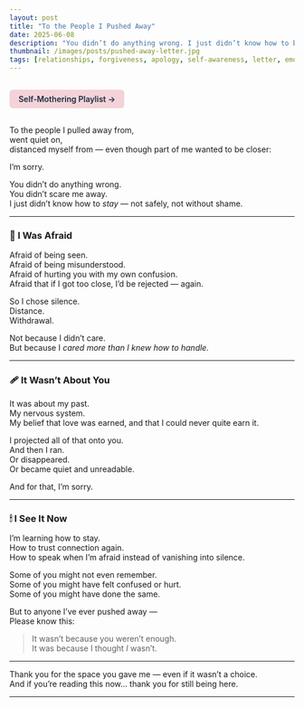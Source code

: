 ```yaml
---
layout: post
title: "To the People I Pushed Away"
date: 2025-06-08
description: "You didn’t do anything wrong. I just didn’t know how to be close without fear. And I’m sorry if my silence ever made you feel small."
thumbnail: /images/posts/pushed-away-letter.jpg
tags: [relationships, forgiveness, apology, self-awareness, letter, emotional healing]
---
```


<a href="https://music.youtube.com/playlist?list=PLuO5E1rh5RqIzePJeOjdXo62gwnYJ748_&si=NvtF0mzI9Sx2IoPu&shuffle=1" 
   target="_blank" 
   class="back-button"
   style="display:inline-block; margin: 1rem auto; background-color: #F4D3D8; color: #1A2D41; padding: 0.5rem 1rem; border-radius: 6px; font-weight: 600; text-decoration: none;">
  Self‑Mothering Playlist →
</a>

To the people I pulled away from,  
went quiet on,  
distanced myself from — even though part of me wanted to be closer:

I’m sorry.

You didn’t do anything wrong.  
You didn’t scare me away.  
I just didn’t know how to *stay* — not safely, not without shame.

---

### 🧠 I Was Afraid

Afraid of being seen.  
Afraid of being misunderstood.  
Afraid of hurting you with my own confusion.  
Afraid that if I got too close, I’d be rejected — again.

So I chose silence.  
Distance.  
Withdrawal.

Not because I didn’t care.  
But because I *cared more than I knew how to handle.*

---

### 🩹 It Wasn’t About You

It was about my past.  
My nervous system.  
My belief that love was earned, and that I could never quite earn it.

I projected all of that onto you.  
And then I ran.  
Or disappeared.  
Or became quiet and unreadable.

And for that, I’m sorry.

---

### 🕯 I See It Now

I’m learning how to stay.  
How to trust connection again.  
How to speak when I’m afraid instead of vanishing into silence.

Some of you might not even remember.  
Some of you might have felt confused or hurt.  
Some of you might have done the same.

But to anyone I’ve ever pushed away —  
Please know this:

> It wasn’t because you weren’t enough.  
> It was because I thought *I* wasn’t.

---

Thank you for the space you gave me — even if it wasn’t a choice.  
And if you’re reading this now… thank you for still being here.


---
